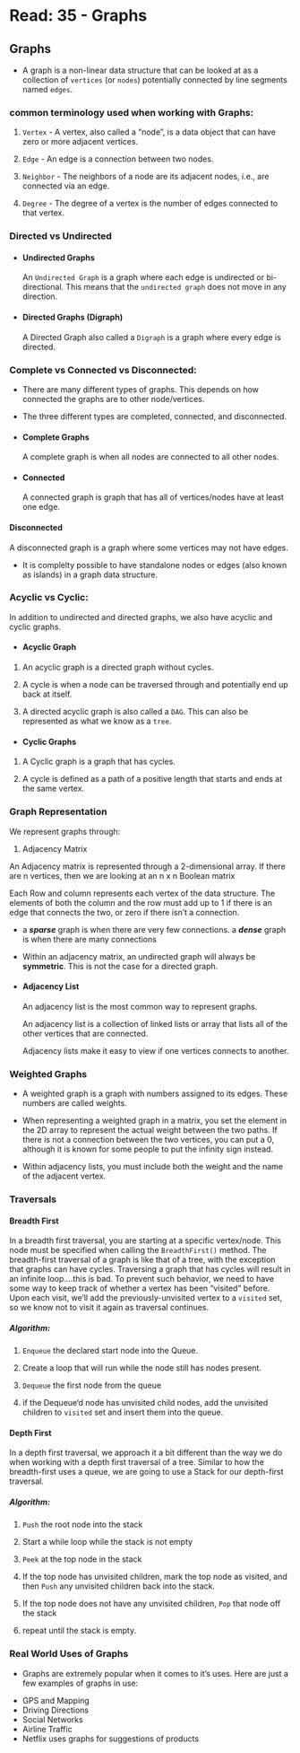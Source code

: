 # Read: 35 - Graphs

## Graphs

* A graph is a non-linear data structure that can be looked at as a collection of `vertices` (or `nodes`) potentially connected by line segments named `edges`.

### common terminology used when working with Graphs:

1. `Vertex` - A vertex, also called a “node”, is a data object that can have zero or more adjacent vertices.

2. `Edge` - An edge is a connection between two nodes.

3. `Neighbor` - The neighbors of a node are its adjacent nodes, i.e., are connected via an edge.

4. `Degree` - The degree of a vertex is the number of edges connected to that vertex.

### Directed vs Undirected

* #### Undirected Graphs

  An `Undirected Graph` is a graph where each edge is undirected or bi-directional. This means that the `undirected graph` does not move in any direction.

* #### Directed Graphs (Digraph)

  A Directed Graph also called a `Digraph` is a graph where every edge is directed.

### Complete vs Connected vs Disconnected:

- There are many different types of graphs. This depends on how connected the graphs are to other node/vertices.

- The three different types are completed, connected, and disconnected.

* #### Complete Graphs

  A complete graph is when all nodes are connected to all other nodes.


* #### Connected

  A connected graph is graph that has all of vertices/nodes have at least one edge.


#### Disconnected

A disconnected graph is a graph where some vertices may not have edges.

- It is complelty possible to have standalone nodes or edges (also known as islands) in a graph data structure.

### Acyclic vs Cyclic:

In addition to undirected and directed graphs, we also have acyclic and cyclic graphs.

* #### Acyclic Graph

1. An acyclic graph is a directed graph without cycles.

2. A cycle is when a node can be traversed through and potentially end up back at itself.

3.  A directed acyclic graph is also called a `DAG`. This can also be represented as what we know as a `tree`.

* #### Cyclic Graphs

1.  A Cyclic graph is a graph that has cycles.

2. A cycle is defined as a path of a positive length that starts and ends at the same vertex.


### Graph Representation

We represent graphs through:

1. Adjacency Matrix

  An Adjacency matrix is represented through a 2-dimensional array. If there are n vertices, then we are looking at an n x n Boolean matrix

  Each Row and column represents each vertex of the data structure. The elements of both the column and the row must add up to 1 if there is an edge that connects the two, or zero if there isn’t a connection.

  - a **_sparse_** graph is when there are very few connections. a **_dense_** graph is when there are many connections

  - Within an adjacency matrix, an undirected graph will always be **symmetric**. This is not the case for a directed graph.

* #### Adjacency List

  An adjacency list is the most common way to represent graphs.

  An adjacency list is a collection of linked lists or array that lists all of the other vertices that are connected.

  Adjacency lists make it easy to view if one vertices connects to another.


### Weighted Graphs

* A weighted graph is a graph with numbers assigned to its edges. These numbers are called weights.

- When representing a weighted graph in a matrix, you set the element in the 2D array to represent the actual weight between the two paths. If there is not a connection between the two vertices, you can put a 0, although it is known for some people to put the infinity sign instead.

- Within adjacency lists, you must include both the weight and the name of the adjacent vertex.


### Traversals

#### Breadth First

In a breadth first traversal, you are starting at a specific vertex/node. This node must be specified when calling the `BreadthFirst()` method. The breadth-first traversal of a graph is like that of a tree, with the exception that graphs can have cycles. Traversing a graph that has cycles will result in an infinite loop….this is bad. To prevent such behavior, we need to have some way to keep track of whether a vertex has been “visited” before. Upon each visit, we’ll add the previously-unvisited vertex to a `visited` set, so we know not to visit it again as traversal continues.

##### Algorithm:

1. `Enqueue` the declared start node into the Queue.

2. Create a loop that will run while the node still has nodes present.

3. `Dequeue` the first node from the queue

4. if the Dequeue‘d node has unvisited child nodes, add the unvisited children to `visited` set and insert them into the queue.

#### Depth First

In a depth first traversal, we approach it a bit different than the way we do when working with a depth first traversal of a tree. Similar to how the breadth-first uses a queue, we are going to use a Stack for our depth-first traversal.


##### Algorithm:

1. `Push` the root node into the stack

2. Start a while loop while the stack is not empty

3. `Peek` at the top node in the stack

4. If the top node has unvisited children, mark the top node as visited, and then `Push` any unvisited children back into the stack.

5. If the top node does not have any unvisited children, `Pop` that node off the stack

6. repeat until the stack is empty.

### Real World Uses of Graphs

- Graphs are extremely popular when it comes to it’s uses. Here are just a few examples of graphs in use:

* GPS and Mapping
* Driving Directions
* Social Networks
* Airline Traffic
* Netflix uses graphs for suggestions of products
